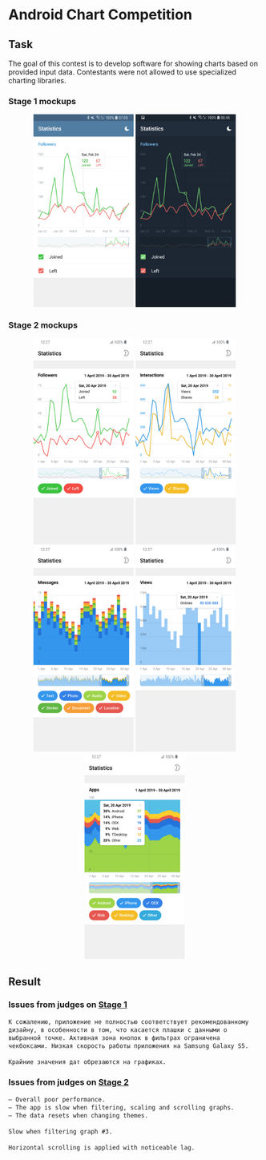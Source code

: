 # Android Chart Competition

## Task

The goal of this contest is to develop software for showing charts based on provided input data. Contestants were not allowed to use specialized charting libraries.

### Stage 1 mockups

<p align="center">
  <img src="docs/Android_Chart.png" width="200" />
  <img src="docs/Android_Chart_Night.png" width="200" />
</p>

### Stage 2 mockups

<p align="center">
  <img src="docs/Android_1.png" width="200" />
  <img src="docs/Android_3.png" width="200" />
  <img src="docs/Android_5.png" width="200" />
  <img src="docs/Android_7.png" width="200" />
  <img src="docs/Android_9.png" width="200" />
</p>

## Result

### Issues from judges on [Stage 1](1)

```
К сожалению, приложение не полностью соответствует рекомендованному дизайну, в особенности в том, что касается плашки с данными о выбранной точке. Активная зона кнопок в фильтрах ограничена чекбоксами. Низкая скорость работы приложения на Samsung Galaxy S5.

Крайние значения дат обрезаются на графиках.
```

### Issues from judges on [Stage 2](2)

```
– Overall poor performance.
– The app is slow when filtering, scaling and scrolling graphs.
– The data resets when changing themes.

Slow when filtering graph #3.

Horizontal scrolling is applied with noticeable lag.
```

[1]: releases/tag/Stage_1
[2]: releases/tag/Stage_2
